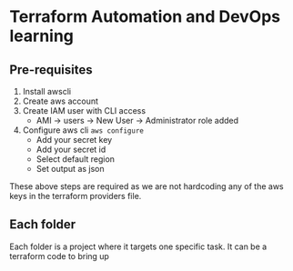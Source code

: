 # Terraform Automation and DevOps learning
## Pre-requisites
1. Install awscli
2. Create aws account
3. Create IAM user with CLI access
    - AMI -> users -> New User -> Administrator role added
4. Configure aws cli `aws configure`
    - Add your secret key
    - Add your secret id
    - Select default region
    - Set output as json

These above steps are required as we are not hardcoding any of the aws keys in the terraform providers file.

## Each folder
Each folder is a project where it targets one specific task. It can be a terraform code to bring up 